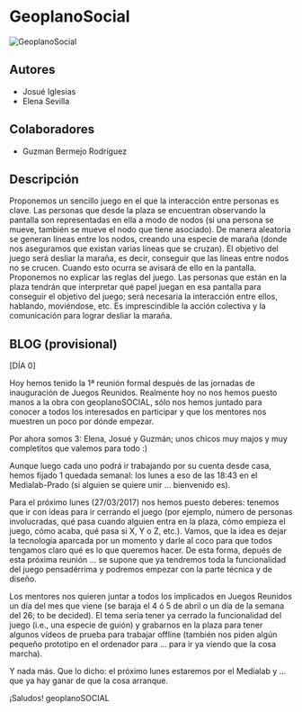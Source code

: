 # GeoplanoSocial


![GeoplanoSocial](header.png)

Autores
------------
 * Josué Iglesias
 * Elena Sevilla
 
 
Colaboradores
------------
* Guzman Bermejo Rodríguez

Descripción
------------

Proponemos un sencillo juego en el que la interacción entre personas es clave. Las personas que desde la plaza se encuentran observando la pantalla son representadas en ella a modo de nodos (si una persona se mueve, también se mueve el nodo que tiene asociado). De manera aleatoria se generan líneas entre los nodos, creando una especie de maraña (donde nos aseguramos que existan varias líneas que se cruzan). El objetivo del juego será desliar la maraña, es decir, conseguir que las líneas entre nodos no se crucen. Cuando esto ocurra se avisará de ello en la pantalla. Proponemos no explicar las reglas del juego. Las personas que están en la plaza tendrán que interpretar qué papel juegan en esa pantalla para conseguir el objetivo del juego; será necesaria la interacción entre ellos, hablando, moviéndose, etc. Es imprescindible la acción colectiva y la comunicación para lograr desliar la maraña.

BLOG (provisional)
------------
[DÍA 0]

Hoy hemos tenido la 1ª reunión formal después de las jornadas de inauguración de Juegos Reunidos. Realmente hoy no nos hemos puesto manos a la obra con geoplanoSOCIAL, sólo nos hemos juntado para conocer a todos los interesados en participar y que los mentores nos muestren un poco por dónde empezar.

Por ahora somos 3: Elena, Josué y Guzmán; unos chicos muy majos y muy completitos que valemos para todo :)

Aunque luego cada uno podrá ir trabajando por su cuenta desde casa, hemos fijado 1 quedada semanal: los lunes a eso de las 18:43 en el Medialab-Prado (si alguien se quiere unir ... bienvenido es).

Para el próximo lunes (27/03/2017) nos hemos puesto deberes: tenemos que ir con ideas para ir cerrando el juego (por ejemplo, número de personas involucradas, qué pasa cuando alguien entra en la plaza, cómo empieza el juego, cómo acaba, qué pasa si X, Y o Z, etc.). Vamos, que la idea es dejar la tecnología aparcada por un momento y darle al coco para que todos tengamos claro qué es lo que queremos hacer. De esta forma, depués de esta próxima reunión ... se supone que ya tendremos toda la funcionalidad del juego pensadérrima y podremos empezar con la parte técnica y de diseño.

Los mentores nos quieren juntar a todos los implicados en Juegos Reunidos un día del mes que viene (se baraja el 4 ó 5 de abril o un día de la semana del 26; to be decided). El tema sería tener ya cerrado la funcionalidad del juego (i.e., una especie de guión) y grabarnos en la plaza para tener algunos vídeos de prueba para trabajar offline (también nos piden algún pequeño prototipo en el ordenador para ... para ir ya viendo que la cosa marcha).

Y nada más. Que lo dicho: el próximo lunes estaremos por el Medialab y ... que ya hay ganar de que la cosa arranque.

¡Saludos!
geoplanoSOCIAL
